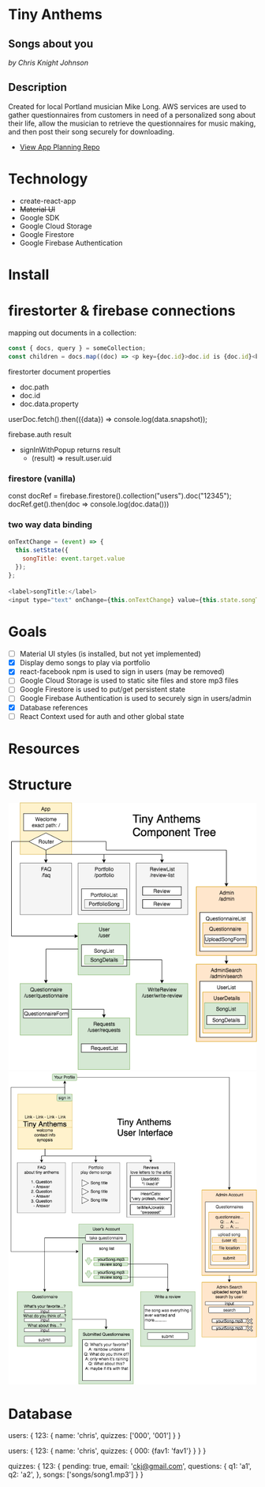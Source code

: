 # Tiny Anthems
## Songs about you

*by Chris Knight Johnson*

## Description
Created for local Portland musician Mike Long. AWS services are used to gather questionnaires from customers in need of a personalized song about their life, allow the musician to retrieve the questionnaires for music making, and then post their song securely for downloading.

* [View App Planning Repo](https://github.com/ckjpdx/tiny-anthems-planning)

# Technology
* create-react-app
* ~~Material UI~~
* Google SDK
* Google Cloud Storage
* Google Firestore
* Google Firebase Authentication

# Install

# firestorter & firebase connections
mapping out documents in a collection:
```javascript
const { docs, query } = someCollection;
const children = docs.map((doc) => <p key={doc.id}>doc.id is {doc.id}<br/>doc.data.name is {doc.data.name}</p>);
```
firestorter document properties
* doc.path
* doc.id
* doc.data.property

userDoc.fetch().then(({data}) => console.log(data.snapshot));

firebase.auth result
* signInWithPopup returns result
  * (result) => result.user.uid

### firestore (vanilla)
const docRef = firebase.firestore().collection("users").doc("12345");
docRef.get().then(doc => console.log(doc.data()))

### two way data binding
```javascript
onTextChange = (event) => {
  this.setState({
    songTitle: event.target.value
  });
};

<label>songTitle:</label>
<input type="text" onChange={this.onTextChange} value={this.state.songTitle || ''} />
```


# Goals
- [ ] Material UI styles (is installed, but not yet implemented)
- [x] Display demo songs to play via portfolio
- [x] react-facebook npm is used to sign in users (may be removed)
- [ ] Google Cloud Storage is used to static site files and store mp3 files
- [ ] Google Firestore is used to put/get persistent state
- [ ] Google Firebase Authentication is used to securely sign in users/admin
- [x] Database references
- [ ] React Context used for auth and other global state

# Resources

# Structure
![components tree](tiny-anthems-components4.png)
![interface tree](tiny-anthems-interface3.png)

# Database
users: {
  123: {
    name: 'chris',
    quizzes: ['000', '001']
  }
}

users: {
  123: {
    name: 'chris',
    quizzes: {
      000: {fav1: 'fav1'}
    }
  }
}

quizzes: {
  123: {
    pending: true,
    email: 'ckj@gmail.com',
    questions: {
      q1: 'a1',
      q2: 'a2',
    },
    songs: ['songs/song1.mp3']
  }
}
